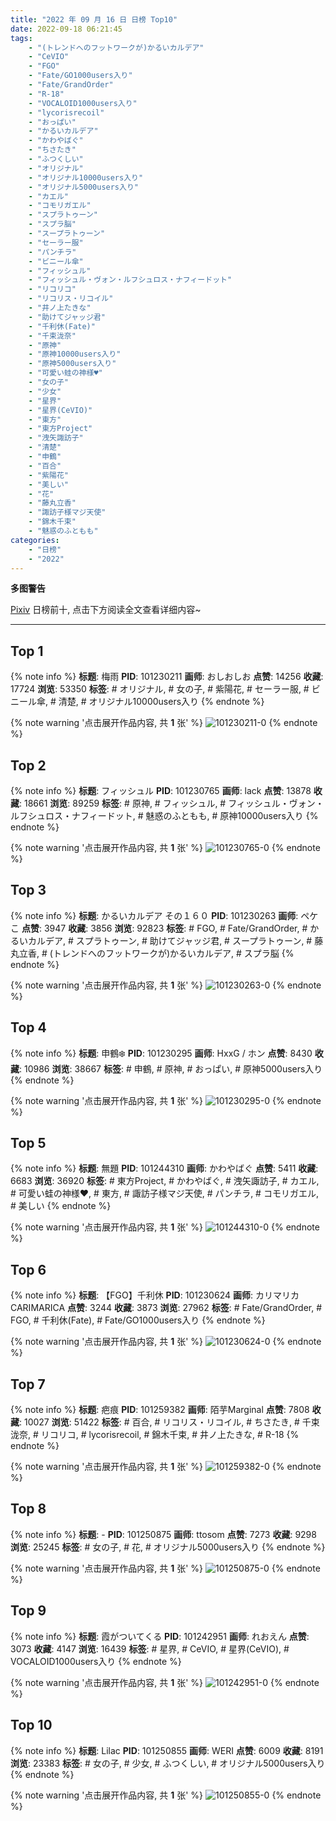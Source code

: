 ```yaml
---
title: "2022 年 09 月 16 日 日榜 Top10"
date: 2022-09-18 06:21:45
tags:
    - "(トレンドへのフットワークが)かるいカルデア"
    - "CeVIO"
    - "FGO"
    - "Fate/GO1000users入り"
    - "Fate/GrandOrder"
    - "R-18"
    - "VOCALOID1000users入り"
    - "lycorisrecoil"
    - "おっぱい"
    - "かるいカルデア"
    - "かわやばぐ"
    - "ちさたき"
    - "ふつくしい"
    - "オリジナル"
    - "オリジナル10000users入り"
    - "オリジナル5000users入り"
    - "カエル"
    - "コモリガエル"
    - "スプラトゥーン"
    - "スプラ脳"
    - "スープラトゥーン"
    - "セーラー服"
    - "パンチラ"
    - "ビニール傘"
    - "フィッシュル"
    - "フィッシュル・ヴォン・ルフシュロス・ナフィードット"
    - "リコリコ"
    - "リコリス・リコイル"
    - "井ノ上たきな"
    - "助けてジャッジ君"
    - "千利休(Fate)"
    - "千束泷奈"
    - "原神"
    - "原神10000users入り"
    - "原神5000users入り"
    - "可愛い蛙の神様♥"
    - "女の子"
    - "少女"
    - "星界"
    - "星界(CeVIO)"
    - "東方"
    - "東方Project"
    - "洩矢諏訪子"
    - "清楚"
    - "申鶴"
    - "百合"
    - "紫陽花"
    - "美しい"
    - "花"
    - "藤丸立香"
    - "諏訪子様マジ天使"
    - "錦木千束"
    - "魅惑のふともも"
categories:
    - "日榜"
    - "2022"
---
```


<i class="fa fa-triangle-exclamation"></i>**多图警告**<i class="fa fa-triangle-exclamation"></i>

[Pixiv](https://www.pixiv.net/) 日榜前十, 点击下方阅读全文查看详细内容~

<!-- more -->

---

## Top 1

{% note info %}
**标题**: 梅雨
**PID**: 101230211 **画师**: おしおしお
**点赞**: 14256 **收藏**: 17724 **浏览**: 53350
**标签**: # オリジナル, # 女の子, # 紫陽花, # セーラー服, # ビニール傘, # 清楚, # オリジナル10000users入り
{% endnote %}

{% note warning '点击展开作品内容, 共 **1** 张' %}
![101230211-0](https://i.pixiv.re/img-original/img/2022/09/15/00/00/01/101230211_p0.png)
{% endnote %}

## Top 2

{% note info %}
**标题**: フィッシュル
**PID**: 101230765 **画师**: lack
**点赞**: 13878 **收藏**: 18661 **浏览**: 89259
**标签**: # 原神, # フィッシュル, # フィッシュル・ヴォン・ルフシュロス・ナフィードット, # 魅惑のふともも, # 原神10000users入り
{% endnote %}

{% note warning '点击展开作品内容, 共 **1** 张' %}
![101230765-0](https://i.pixiv.re/img-original/img/2022/09/15/00/11/18/101230765_p0.png)
{% endnote %}

## Top 3

{% note info %}
**标题**: かるいカルデア その１６０
**PID**: 101230263 **画师**: ペケこ
**点赞**: 3947 **收藏**: 3856 **浏览**: 92823
**标签**: # FGO, # Fate/GrandOrder, # かるいカルデア, # スプラトゥーン, # 助けてジャッジ君, # スープラトゥーン, # 藤丸立香, # (トレンドへのフットワークが)かるいカルデア, # スプラ脳
{% endnote %}

{% note warning '点击展开作品内容, 共 **1** 张' %}
![101230263-0](https://i.pixiv.re/img-original/img/2022/09/15/00/00/08/101230263_p0.png)
{% endnote %}

## Top 4

{% note info %}
**标题**: 申鶴❄️
**PID**: 101230295 **画师**: HxxG / ホン
**点赞**: 8430 **收藏**: 10986 **浏览**: 38667
**标签**: # 申鶴, # 原神, # おっぱい, # 原神5000users入り
{% endnote %}

{% note warning '点击展开作品内容, 共 **1** 张' %}
![101230295-0](https://i.pixiv.re/img-original/img/2022/09/15/00/00/13/101230295_p0.png)
{% endnote %}

## Top 5

{% note info %}
**标题**: 無題
**PID**: 101244310 **画师**: かわやばぐ
**点赞**: 5411 **收藏**: 6683 **浏览**: 36920
**标签**: # 東方Project, # かわやばぐ, # 洩矢諏訪子, # カエル, # 可愛い蛙の神様♥, # 東方, # 諏訪子様マジ天使, # パンチラ, # コモリガエル, # 美しい
{% endnote %}

{% note warning '点击展开作品内容, 共 **1** 张' %}
![101244310-0](https://i.pixiv.re/img-original/img/2022/09/15/19/43/40/101244310_p0.jpg)
{% endnote %}

## Top 6

{% note info %}
**标题**: 【FGO】千利休
**PID**: 101230624 **画师**: カリマリカCARIMARICA
**点赞**: 3244 **收藏**: 3873 **浏览**: 27962
**标签**: # Fate/GrandOrder, # FGO, # 千利休(Fate), # Fate/GO1000users入り
{% endnote %}

{% note warning '点击展开作品内容, 共 **1** 张' %}
![101230624-0](https://i.pixiv.re/img-original/img/2022/09/15/00/06/25/101230624_p0.png)
{% endnote %}

## Top 7

{% note info %}
**标题**: 疤痕
**PID**: 101259382 **画师**: 陌芋Marginal
**点赞**: 7808 **收藏**: 10027 **浏览**: 51422
**标签**: # 百合, # リコリス・リコイル, # ちさたき, # 千束泷奈, # リコリコ, # lycorisrecoil, # 錦木千束, # 井ノ上たきな, # R-18
{% endnote %}

{% note warning '点击展开作品内容, 共 **1** 张' %}
![101259382-0](https://i.pixiv.re/img-original/img/2022/09/16/12/37/56/101259382_p0.jpg)
{% endnote %}

## Top 8

{% note info %}
**标题**: -
**PID**: 101250875 **画师**: ttosom
**点赞**: 7273 **收藏**: 9298 **浏览**: 25245
**标签**: # 女の子, # 花, # オリジナル5000users入り
{% endnote %}

{% note warning '点击展开作品内容, 共 **1** 张' %}
![101250875-0](https://i.pixiv.re/img-original/img/2022/09/16/00/00/09/101250875_p0.jpg)
{% endnote %}

## Top 9

{% note info %}
**标题**: 霞がついてくる
**PID**: 101242951 **画师**: れおえん
**点赞**: 3073 **收藏**: 4147 **浏览**: 16439
**标签**: # 星界, # CeVIO, # 星界(CeVIO), # VOCALOID1000users入り
{% endnote %}

{% note warning '点击展开作品内容, 共 **1** 张' %}
![101242951-0](https://i.pixiv.re/img-original/img/2022/09/15/18/30/01/101242951_p0.jpg)
{% endnote %}

## Top 10

{% note info %}
**标题**: Lilac
**PID**: 101250855 **画师**: WERI
**点赞**: 6009 **收藏**: 8191 **浏览**: 23383
**标签**: # 女の子, # 少女, # ふつくしい, # オリジナル5000users入り
{% endnote %}

{% note warning '点击展开作品内容, 共 **1** 张' %}
![101250855-0](https://i.pixiv.re/img-original/img/2022/09/16/00/00/05/101250855_p0.png)
{% endnote %}
